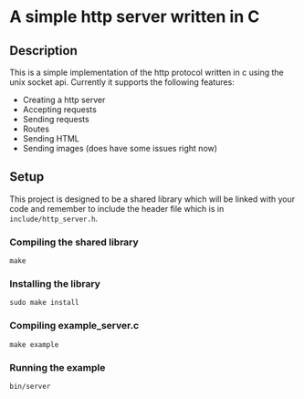 # A simple http server written in C

## Description
This is a simple implementation of the http protocol written in c using the unix socket api.
Currently it supports the following features:

* Creating a http server
* Accepting requests
* Sending requests
* Routes
* Sending HTML
* Sending images (does have some issues right now)

## Setup
This project is designed to be a shared library which will be linked with your code
and remember to include the header file which is in `include/http_server.h`.

### Compiling the shared library
`make`

### Installing the library
`sudo make install`

### Compiling example_server.c
`make example`

### Running the example
`bin/server`

